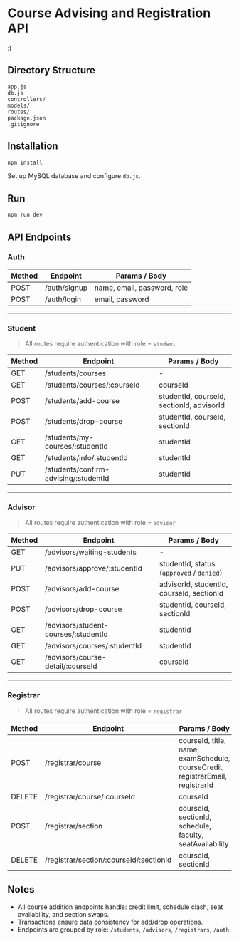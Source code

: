 # Course Advising and Registration API
:)
## Directory Structure
```
app.js
db.js
controllers/
models/
routes/
package.json
.gitignore

````

## Installation
```bash
npm install
````

Set up MySQL database and configure `db.js`.

## Run

```bash
npm run dev
```

## API Endpoints

### Auth

| Method | Endpoint | Params / Body                  |
| ------ | -------- | ------------------------------ |
| POST   | /auth/signup | name, email, password, role |
| POST   | /auth/login  | email, password             |

---

### Student

> All routes require authentication with role = `student`

| Method | Endpoint                                  | Params / Body                                   |
| ------ | ----------------------------------------- | ----------------------------------------------- |
| GET    | /students/courses                         | -                                               |
| GET    | /students/courses/:courseId               | courseId                                        |
| POST   | /students/add-course                      | studentId, courseId, sectionId, advisorId       |
| POST   | /students/drop-course                     | studentId, courseId, sectionId                  |
| GET    | /students/my-courses/:studentId           | studentId                                       |
| GET    | /students/info/:studentId                 | studentId                                       |
| PUT    | /students/confirm-advising/:studentId     | studentId                                       |

---

### Advisor

> All routes require authentication with role = `advisor`

| Method | Endpoint                         | Params / Body                                   |
| ------ | -------------------------------- | ----------------------------------------------- |
| GET    | /advisors/waiting-students       | -                                               |
| PUT    | /advisors/approve/:studentId     | studentId, status (`approved` / `denied`)       |
| POST   | /advisors/add-course             | advisorId, studentId, courseId, sectionId       |
| POST   | /advisors/drop-course            | studentId, courseId, sectionId                  |
| GET    | /advisors/student-courses/:studentId | studentId                                   |
| GET    | /advisors/courses/:studentId    | studentId                                        | 
| GET    | /advisors/course-detail/:courseId | courseId                                       | 

---

### Registrar

> All routes require authentication with role = `registrar`

| Method | Endpoint                                  | Params / Body                                                    |
| ------ | ----------------------------------------- | ---------------------------------------------------------------- |
| POST   | /registrar/course                         | courseId, title, name, examSchedule, courseCredit, registrarEmail, registrarId |
| DELETE | /registrar/course/:courseId               | courseId                                                         |
| POST   | /registrar/section                        | courseId, sectionId, schedule, faculty, seatAvailability         |
| DELETE | /registrar/section/:courseId/:sectionId   | courseId, sectionId                                              |


## Notes

* All course addition endpoints handle: credit limit, schedule clash, seat availability, and section swaps.
* Transactions ensure data consistency for add/drop operations.
* Endpoints are grouped by role: `/students`, `/advisors`, `/registrars`, `/auth`.

